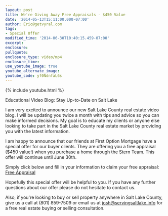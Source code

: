 ```yaml
---
layout: post
title: We're Giving Away Free Appraisals - $450 Value
date: '2014-05-13T15:11:00.000-07:00'
author: Eric@getvyral.com
tags:
- Special Offer
modified_time: '2014-06-30T10:40:15.459-07:00'
excerpt:
enclosure:
pullquote:
enclosure_type: video/mp4
enclosure_time:
use_youtube_image: true
youtube_alternate_image:
youtube_code: yf0NdnfaL6s
---
```

{% include youtube.html %}

Educational Video Blog: Stay Up-to-Date on Salt Lake

I am very excited to announce our new Salt Lake County real estate video blog. I will be updating you twice a month with tips and advice so you can make informed decisions. My goal is to educate my clients or anyone else looking to take part in the Salt Lake County real estate market by providing you with the latest information.

I am happy to announce that our friends at First Option Mortgage have a special offer for our buyer clients. They are offering you a free appraisal ($450 value!) when you purchase a home through the Stern Team. This offer will continue until June 30th.

Simply click below and fill in your information to claim your free appraisal: [Free Appraisal](http://www.foxyform.com/)

Hopefully this special offer will be helpful to you. If you have any further questions about our offer please do not hesitate to contact us.

Also, if you're looking to buy or sell property anywhere in Salt Lake County, give us a call at (801) 859-7509 or email us at [josh@servingsaltlake.info](mailto:josh@servingsaltlake.info) for a free real estate buying or selling consultation.
